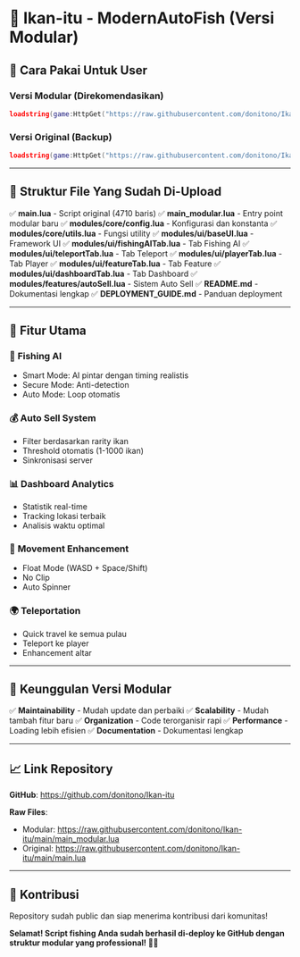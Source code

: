 # 🎣 Ikan-itu - ModernAutoFish (Versi Modular)

## 🚀 Cara Pakai Untuk User

### Versi Modular (Direkomendasikan)
```lua
loadstring(game:HttpGet("https://raw.githubusercontent.com/donitono/Ikan-itu/main/main_modular.lua"))()
```

### Versi Original (Backup)
```lua
loadstring(game:HttpGet("https://raw.githubusercontent.com/donitono/Ikan-itu/main/main.lua"))()
```

---

## 📁 Struktur File Yang Sudah Di-Upload

✅ **main.lua** - Script original (4710 baris)
✅ **main_modular.lua** - Entry point modular baru
✅ **modules/core/config.lua** - Konfigurasi dan konstanta
✅ **modules/core/utils.lua** - Fungsi utility
✅ **modules/ui/baseUI.lua** - Framework UI
✅ **modules/ui/fishingAITab.lua** - Tab Fishing AI
✅ **modules/ui/teleportTab.lua** - Tab Teleport
✅ **modules/ui/playerTab.lua** - Tab Player
✅ **modules/ui/featureTab.lua** - Tab Feature
✅ **modules/ui/dashboardTab.lua** - Tab Dashboard
✅ **modules/features/autoSell.lua** - Sistem Auto Sell
✅ **README.md** - Dokumentasi lengkap
✅ **DEPLOYMENT_GUIDE.md** - Panduan deployment

---

## 🎯 Fitur Utama

### 🤖 **Fishing AI**
- Smart Mode: AI pintar dengan timing realistis
- Secure Mode: Anti-detection
- Auto Mode: Loop otomatis

### 💰 **Auto Sell System**
- Filter berdasarkan rarity ikan
- Threshold otomatis (1-1000 ikan)
- Sinkronisasi server

### 📊 **Dashboard Analytics**
- Statistik real-time
- Tracking lokasi terbaik
- Analisis waktu optimal

### 🚀 **Movement Enhancement**
- Float Mode (WASD + Space/Shift)
- No Clip
- Auto Spinner

### 🌍 **Teleportation**
- Quick travel ke semua pulau
- Teleport ke player
- Enhancement altar

---

## 🔧 Keunggulan Versi Modular

✅ **Maintainability** - Mudah update dan perbaiki
✅ **Scalability** - Mudah tambah fitur baru
✅ **Organization** - Code terorganisir rapi
✅ **Performance** - Loading lebih efisien
✅ **Documentation** - Dokumentasi lengkap

---

## 📈 Link Repository

**GitHub**: https://github.com/donitono/Ikan-itu

**Raw Files**:
- Modular: https://raw.githubusercontent.com/donitono/Ikan-itu/main/main_modular.lua
- Original: https://raw.githubusercontent.com/donitono/Ikan-itu/main/main.lua

---

## 🤝 Kontribusi

Repository sudah public dan siap menerima kontribusi dari komunitas!

**Selamat! Script fishing Anda sudah berhasil di-deploy ke GitHub dengan struktur modular yang professional! 🎣✨**
